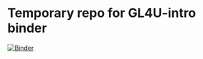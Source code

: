 # Temporary repo for GL4U-intro binder

[![Binder](https://mybinder.org/badge_logo.svg)](https://mybinder.org/v2/gh/AstrobioMike/GL4U-intro/main?urlpath=lab/tree/intro-notebooks/00-overview.ipynb)
